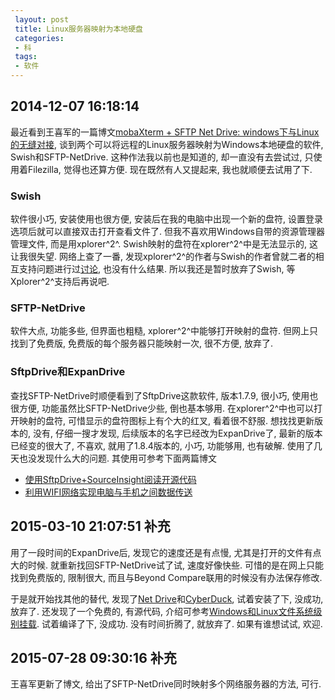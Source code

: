 ```yaml
---
 layout: post
 title: Linux服务器映射为本地硬盘
 categories:
 - 科
 tags:
 - 软件
---
```


## 2014-12-07 16:18:14

最近看到王喜军的一篇博文[mobaXterm + SFTP Net Drive: windows下与Linux的无缝对接](http://chemiandy.lofter.com/post/1d254b22_69a16a0), 
谈到两个可以将远程的Linux服务器映射为Windows本地硬盘的软件, Swish和SFTP-NetDrive.
这种作法我以前也是知道的, 却一直没有去尝试过, 只使用着Filezilla, 觉得也还算方便.
现在既然有人又提起来, 我也就顺便去试用了下.

### Swish

软件很小巧, 安装使用也很方便, 安装后在我的电脑中出现一个新的盘符, 设置登录选项后就可以直接双击打开查看文件了.
但我不喜欢用Windows自带的资源管理器管理文件, 而是用xplorer^2^. Swish映射的盘符在xplorer^2^中是无法显示的, 这让我很失望.
网络上查了一番, 发现xplorer^2^的作者与Swish的作者曾就二者的相互支持问题进行过[讨论](http://www.swish-sftp.org/ticket/238), 
也没有什么结果. 所以我还是暂时放弃了Swish, 等Xplorer^2^支持后再说吧.

### SFTP-NetDrive

软件大点, 功能多些, 但界面也粗糙, xplorer^2^中能够打开映射的盘符. 但网上只找到了免费版, 免费版的每个服务器只能映射一次,
很不方便, 放弃了.

### SftpDrive和ExpanDrive

查找SFTP-NetDrive时顺便看到了SftpDrive这款软件, 版本1.7.9, 很小巧, 使用也很方便, 功能虽然比SFTP-NetDrive少些, 倒也基本够用.
在xplorer^2^中也可以打开映射的盘符, 可惜显示的盘符图标上有个大的红叉, 看着很不舒服. 想找找更新版本的, 没有, 仔细一搜才发现,
后续版本的名字已经改为ExpanDrive了, 最新的版本已经变的很大了, 不喜欢, 就用了1.8.4版本的, 小巧, 功能够用, 也有破解. 
使用了几天也没发现什么大的问题. 其使用可参考下面两篇博文

- [使用SftpDrive+SourceInsight阅读开源代码](http://www.cnblogs.com/wuyuegb2312/p/3248705.html)
- [利用WIFI网络实现电脑与手机之间数据传送](http://bbs.feng.com/read-htm-tid-4313258.html)

## 2015-03-10 21:07:51 补充

用了一段时间的ExpanDrive后, 发现它的速度还是有点慢, 尤其是打开的文件有点大的时候.
就重新找回SFTP-NetDrive试了试, 速度好像快些. 可惜的是在网上只能找到免费版的, 限制很大,
而且与Beyond Compare联用的时候没有办法保存修改.

于是就开始找其他的替代, 发现了[Net Drive](http://www.netdrive.net/)和[CyberDuck](https://cyberduck.io/), 试着安装了下, 没成功, 放弃了.
还发现了一个免费的, 有源代码, 介绍可参考[Windows和Linux文件系统级别挂载](http://blog.csdn.net/TruthTracer/article/details/20633663).
试着编译了下, 没成功. 没有时间折腾了, 就放弃了. 如果有谁想试试, 欢迎.

## 2015-07-28 09:30:16 补充

王喜军更新了博文, 给出了SFTP-NetDrive同时映射多个网络服务器的方法, 可行.

